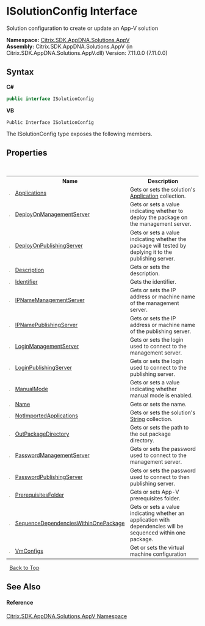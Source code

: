 # ISolutionConfig Interface
 

Solution configuration to create or update an App-V solution

**Namespace:**&nbsp;<a href="a638ea88-d709-bd82-5735-d58961438ce5">Citrix.SDK.AppDNA.Solutions.AppV</a><br />**Assembly:**&nbsp;Citrix.SDK.AppDNA.Solutions.AppV (in Citrix.SDK.AppDNA.Solutions.AppV.dll) Version: 7.11.0.0 (7.11.0.0)

## Syntax

**C#**
```csharp
public interface ISolutionConfig
```

**VB**
```vbnet
Public Interface ISolutionConfig
```

The ISolutionConfig type exposes the following members.


## Properties
&nbsp;<table><tr><th></th><th>Name</th><th>Description</th></tr><tr><td>![Public property](media/pubproperty.gif "Public property")</td><td><a href="b80c96f0-e004-3f97-08d7-d27413edca8a">Applications</a></td><td>
Gets or sets the solution's <a href="1779bfff-4b29-0f26-8a09-10acdd530bbc">Application</a> collection.</td></tr><tr><td>![Public property](media/pubproperty.gif "Public property")</td><td><a href="84818a4b-4a44-5b03-de4a-d24b3982824d">DeployOnManagementServer</a></td><td>
Gets or sets a value indicating whether to deploy the package on the management server.</td></tr><tr><td>![Public property](media/pubproperty.gif "Public property")</td><td><a href="4ee45112-271a-77de-e5b2-99e570666bb4">DeployOnPublishingServer</a></td><td>
Gets or sets a value indicating whether the package will tested by deplying it to the publishing server.</td></tr><tr><td>![Public property](media/pubproperty.gif "Public property")</td><td><a href="61a7509d-5cc2-4baa-f041-6d3f03ed5829">Description</a></td><td>
Gets or sets the description.</td></tr><tr><td>![Public property](media/pubproperty.gif "Public property")</td><td><a href="f6eac11c-a72a-120b-7fab-5254819c3316">Identifier</a></td><td>
Gets the identifier.</td></tr><tr><td>![Public property](media/pubproperty.gif "Public property")</td><td><a href="c5c7bab6-8027-8114-9c3e-2cc0d1476915">IPNameManagementServer</a></td><td>
Gets or sets the IP address or machine name of the management server.</td></tr><tr><td>![Public property](media/pubproperty.gif "Public property")</td><td><a href="040a03e6-9c1a-2ef7-9f0e-5a9c39694c61">IPNamePublishingServer</a></td><td>
Gets or sets the IP address or machine name of the publishing server.</td></tr><tr><td>![Public property](media/pubproperty.gif "Public property")</td><td><a href="30745ea8-2b30-9eb0-23b9-9c7e02e3385c">LoginManagementServer</a></td><td>
Gets or sets the login used to connect to the management server.</td></tr><tr><td>![Public property](media/pubproperty.gif "Public property")</td><td><a href="35fe48c0-2954-c810-3510-172d2d349309">LoginPublishingServer</a></td><td>
Gets or sets the login used to connect to the publishing server.</td></tr><tr><td>![Public property](media/pubproperty.gif "Public property")</td><td><a href="ab70cd1d-07f7-5748-cc3f-da270e295c67">ManualMode</a></td><td>
Gets or sets a value indicating whether manual mode is enabled.</td></tr><tr><td>![Public property](media/pubproperty.gif "Public property")</td><td><a href="ea621f50-7543-1b87-d2d1-11f0c8f6cf42">Name</a></td><td>
Gets or sets the name.</td></tr><tr><td>![Public property](media/pubproperty.gif "Public property")</td><td><a href="e7fa0636-708f-cf1b-cabf-d5a4e810ec22">NotImportedApplications</a></td><td>
Gets or sets the solution's <a href="http://msdn2.microsoft.com/en-us/library/s1wwdcbf" target="_blank">String</a> collection.</td></tr><tr><td>![Public property](media/pubproperty.gif "Public property")</td><td><a href="8cdc409f-bf9f-6994-72ae-2dffb5df4959">OutPackageDirectory</a></td><td>
Gets or sets the path to the out package directory.</td></tr><tr><td>![Public property](media/pubproperty.gif "Public property")</td><td><a href="66c27f49-d323-6288-20d4-7d90cecaf399">PasswordManagementServer</a></td><td>
Gets or sets the password used to connect to the management server.</td></tr><tr><td>![Public property](media/pubproperty.gif "Public property")</td><td><a href="71ae1cd5-be62-be22-74e6-c193c06aa764">PasswordPublishingServer</a></td><td>
Gets or sets the password used to connect to then publishing server.</td></tr><tr><td>![Public property](media/pubproperty.gif "Public property")</td><td><a href="706859c5-ebe3-7c4f-e4b9-8b2a9a9ac130">PrerequisitesFolder</a></td><td>
Gets or sets App-V prerequisites folder.</td></tr><tr><td>![Public property](media/pubproperty.gif "Public property")</td><td><a href="8990b5ab-84c4-051f-5bbd-2e377614971e">SequenceDependenciesWithinOnePackage</a></td><td>
Gets or sets a value indicating whether an application with dependencies will be sequenced within one package.</td></tr><tr><td>![Public property](media/pubproperty.gif "Public property")</td><td><a href="a9828d5b-1c3e-a414-7433-201454299eef">VmConfigs</a></td><td>
Get or sets the virtual machine configuration</td></tr></table>&nbsp;
<a href="#isolutionconfig-interface">Back to Top</a>

## See Also


#### Reference
<a href="a638ea88-d709-bd82-5735-d58961438ce5">Citrix.SDK.AppDNA.Solutions.AppV Namespace</a><br />